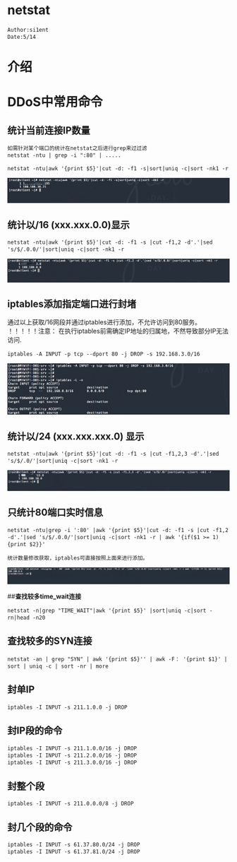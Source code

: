 # netstat

```
Author:si1ent
Date:5/14
```
# 介绍

# DDoS中常用命令
## 统计当前连接IP数量
```
如需针对某个端口的统计在netstat之后进行grep来过过滤
netstat -ntu | grep -i ":80" | .....
```
```
netstat -ntu|awk '{print $5}'|cut -d: -f1 -s|sort|uniq -c|sort -nk1 -r
```
![](media/15894431509248/15895090720886.jpg)

## 统计以/16 (xxx.xxx.0.0)显示
```
netstat -ntu|awk '{print $5}'|cut -d: -f1 -s |cut -f1,2 -d'.'|sed 's/$/.0.0/'|sort|uniq -c|sort -nk1 -r
```
![](media/15894431509248/15895090907560.jpg)

## iptables添加指定端口进行封堵
通过以上获取/16网段并通过iptables进行添加，不允许访问到80服务。
！！！！！注意：
在执行iptables前需确定IP地址的归属地，不然导致部分IP无法访问.

```
iptables -A INPUT -p tcp --dport 80 -j DROP -s 192.168.3.0/16
```
![](media/15894431509248/15894443983387.jpg)

## 统计以/24 (xxx.xxx.xxx.0) 显示
```
netstat -ntu|awk '{print $5}'|cut -d: -f1 -s |cut -f1,2,3 -d'.'|sed 's/$/.0/'|sort|uniq -c|sort -nk1 -r
```
![](media/15894431509248/15895091436138.jpg)


## 只统计80端口实时信息
```
netstat -ntu|grep -i ':80' |awk '{print $5}'|cut -d: -f1 -s |cut -f1,2 -d'.'|sed 's/$/.0.0/'|sort|uniq -c|sort -nk1 -r | awk '{if($1 >= 1) {print $2}}'
```
```
统计数量修改获取，iptables可直接按照上面来进行添加。
```
![](media/15894431509248/15895091620296.jpg)

##**查找较多time_wait连接**

```
netstat -n|grep "TIME_WAIT"|awk '{print $5}' |sort|uniq -c|sort -rn|head -n20
```

## **查找较多的SYN连接**

```
netstat -an | grep "SYN" | awk '{print $5}'' | awk -F： '{print $1}' | sort | uniq -c | sort -nr | more
```

## 封单IP

```
iptables -I INPUT -s 211.1.0.0 -j DROP
```

## 封IP段的命令

```
iptables -I INPUT -s 211.1.0.0/16 -j DROP　
iptables -I INPUT -s 211.2.0.0/16 -j DROP
iptables -I INPUT -s 211.3.0.0/16 -j DROP
```

## 封整个段

```
iptables -I INPUT -s 211.0.0.0/8 -j DROP
```

## 封几个段的命令

```
iptables -I INPUT -s 61.37.80.0/24 -j DROP
iptables -I INPUT -s 61.37.81.0/24 -j DROP
```

